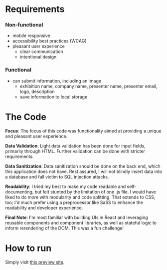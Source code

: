 # Requirements

### Non-functional

- mobile responsive
- accessibility best practices (WCAG)
- pleasant user experience
  - clear communication
  - intentional design

### Functional

- can submit information, including an image
  - exhibition name, company name, presenter name, presenter email, logo, description
  - save information to local storage

# The Code

**Focus**: The focus of this code was functionality aimed at providing a unique and pleasant user experience.

**Data Validation**: Light data validation has been done for input fields, primarily through HTML. Further validation can be done with stricter requirements.

**Data Sanitization**: Data sanitization should be done on the back end, which this application does not have. Rest assured, I will not blindly insert data into a database and fall victim to SQL injection attacks.

**Readability**: I tried my best to make my code readable and self-documenting, but felt stunted by the limitation of one .js file. I would have liked to do more with modularity and code splitting. That extends to CSS, too; I'd much prefer using a preprocessor like SaSS to enhance the readability and developer experience.

**Final Note**: I'm most familiar with building UIs in React and leveraging reusable components and component libraries, as well as stateful logic to inform rerendering of the DOM. This was a fun challenge!

# How to run

Simply visit [this preview site](https://htmlpreview.github.io/?https://github.com/kmccracko/ativ-challenge/blob/main/project.html).
